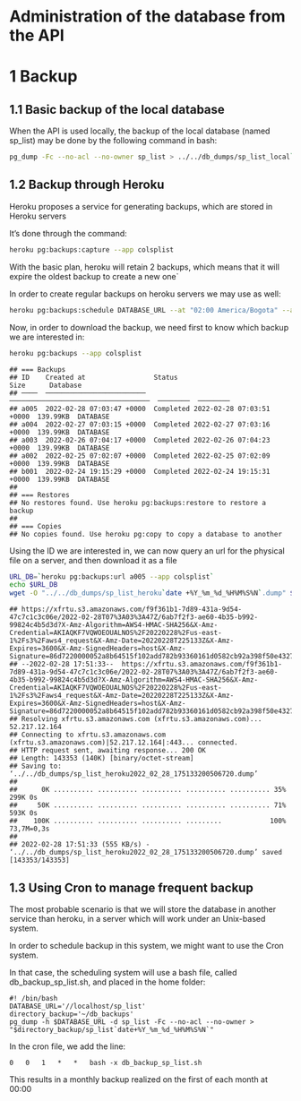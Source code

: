Administration of the database from the API
================

# 1 Backup

## 1.1 Basic backup of the local database

When the API is used locally, the backup of the local database (named
sp_list) may be done by the following command in bash:

``` bash
pg_dump -Fc --no-acl --no-owner sp_list > ../../db_dumps/sp_list_local`date +%Y_%m_%d_%H%M%S%N`
```

## 1.2 Backup through Heroku

Heroku proposes a service for generating backups, which are stored in
Heroku servers

It’s done through the command:

``` bash
heroku pg:backups:capture --app colsplist
```

With the basic plan, heroku will retain 2 backups, which means that it
will expire the oldest backup to create a new one\`

In order to create regular backups on heroku servers we may use as well:

``` bash
heroku pg:backups:schedule DATABASE_URL --at "02:00 America/Bogota" --app colsplist
```

Now, in order to download the backup, we need first to know which backup
we are interested in:

``` bash
heroku pg:backups --app colsplist
```

    ## === Backups
    ## ID    Created at                 Status                               Size      Database
    ## ────  ─────────────────────────  ───────────────────────────────────  ────────  ────────
    ## a005  2022-02-28 07:03:47 +0000  Completed 2022-02-28 07:03:51 +0000  139.99KB  DATABASE
    ## a004  2022-02-27 07:03:15 +0000  Completed 2022-02-27 07:03:16 +0000  139.99KB  DATABASE
    ## a003  2022-02-26 07:04:17 +0000  Completed 2022-02-26 07:04:23 +0000  139.99KB  DATABASE
    ## a002  2022-02-25 07:02:07 +0000  Completed 2022-02-25 07:02:09 +0000  139.99KB  DATABASE
    ## b001  2022-02-24 19:15:29 +0000  Completed 2022-02-24 19:15:31 +0000  139.99KB  DATABASE
    ## 
    ## === Restores
    ## No restores found. Use heroku pg:backups:restore to restore a backup
    ## 
    ## === Copies
    ## No copies found. Use heroku pg:copy to copy a database to another

Using the ID we are interested in, we can now query an url for the
physical file on a server, and then download it as a file

``` bash
URL_DB=`heroku pg:backups:url a005 --app colsplist`
echo $URL_DB
wget -O "../../db_dumps/sp_list_heroku`date +%Y_%m_%d_%H%M%S%N`.dump" $URL_DB
```

    ## https://xfrtu.s3.amazonaws.com/f9f361b1-7d89-431a-9d54-47c7c1c3c06e/2022-02-28T07%3A03%3A47Z/6ab7f2f3-ae60-4b35-b992-99824c4b5d3d?X-Amz-Algorithm=AWS4-HMAC-SHA256&X-Amz-Credential=AKIAQKF7VQWOEOUALNOS%2F20220228%2Fus-east-1%2Fs3%2Faws4_request&X-Amz-Date=20220228T225133Z&X-Amz-Expires=3600&X-Amz-SignedHeaders=host&X-Amz-Signature=86d7220000052a8b64515f102add782b93360161d0582cb92a398f50e432748c
    ## --2022-02-28 17:51:33--  https://xfrtu.s3.amazonaws.com/f9f361b1-7d89-431a-9d54-47c7c1c3c06e/2022-02-28T07%3A03%3A47Z/6ab7f2f3-ae60-4b35-b992-99824c4b5d3d?X-Amz-Algorithm=AWS4-HMAC-SHA256&X-Amz-Credential=AKIAQKF7VQWOEOUALNOS%2F20220228%2Fus-east-1%2Fs3%2Faws4_request&X-Amz-Date=20220228T225133Z&X-Amz-Expires=3600&X-Amz-SignedHeaders=host&X-Amz-Signature=86d7220000052a8b64515f102add782b93360161d0582cb92a398f50e432748c
    ## Resolving xfrtu.s3.amazonaws.com (xfrtu.s3.amazonaws.com)... 52.217.12.164
    ## Connecting to xfrtu.s3.amazonaws.com (xfrtu.s3.amazonaws.com)|52.217.12.164|:443... connected.
    ## HTTP request sent, awaiting response... 200 OK
    ## Length: 143353 (140K) [binary/octet-stream]
    ## Saving to: ‘../../db_dumps/sp_list_heroku2022_02_28_175133200506720.dump’
    ## 
    ##      0K .......... .......... .......... .......... .......... 35%  299K 0s
    ##     50K .......... .......... .......... .......... .......... 71%  593K 0s
    ##    100K .......... .......... .......... .........            100% 73,7M=0,3s
    ## 
    ## 2022-02-28 17:51:33 (555 KB/s) - ‘../../db_dumps/sp_list_heroku2022_02_28_175133200506720.dump’ saved [143353/143353]

## 1.3 Using Cron to manage frequent backup

The most probable scenario is that we will store the database in another
service than heroku, in a server which will work under an Unix-based
system.

In order to schedule backup in this system, we might want to use the
Cron system.

In that case, the scheduling system will use a bash file, called
db_backup_sp_list.sh, and placed in the home folder:

    #! /bin/bash
    DATABASE_URL='//localhost/sp_list'
    directory_backup='~/db_backups'
    pg_dump -h $DATABASE_URL -d sp_list -Fc --no-acl --no-owner > "$directory_backup/sp_list`date+%Y_%m_%d_%H%M%S%N`"

In the cron file, we add the line:

    0   0   1   *   *   bash -x db_backup_sp_list.sh

This results in a monthly backup realized on the first of each month at
00:00
